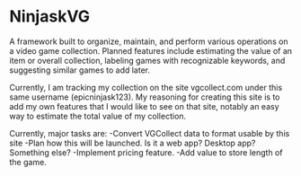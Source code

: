 # NinjaskVG
A framework built to organize, maintain, and perform various operations on a video game collection. Planned features include estimating the value of an item or overall collection, labeling games with recognizable keywords, and suggesting similar games to add later.

Currently, I am tracking my collection on the site vgcollect.com under this same username (epicninjask123). My reasoning for creating this site is to add my own features that I would like to see on that site, notably an easy way to estimate the total value of my collection.

Currently, major tasks are:
-Convert VGCollect data to format usable by this site
-Plan how this will be launched. Is it a web app? Desktop app? Something else?
-Implement pricing feature.
-Add value to store length of the game.